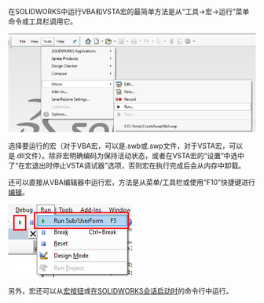在SOLIDWORKS中运行VBA和VSTA宏的最简单方法是从“工具->宏->运行”菜单命令或工具栏调用它。

![从菜单中运行宏](running-macro-menu.png)

选择要运行的宏（对于VBA宏，可以是.swb或.swp文件，对于VSTA宏，可以是.dll文件）。除非宏明确编码为保持活动状态，或者在VSTA宏的“设置”中选中了“在宏退出时停止VSTA调试器”选项，否则宏在执行完成后会从内存中卸载。

还可以直接从VBA编辑器中运行宏，方法是从菜单/工具栏或使用“F10”快捷键进行[编辑](/solidworks-api/getting-started/macros/edit/)。

![从VBA编辑器中运行宏](vba-editor-run-macro.png)

另外，宏还可以从[宏按钮](/solidworks-api/getting-started/macros/macro-buttons/)或[在SOLIDWORKS会话启动时](/solidworks-api/getting-started/macros/run-macro-on-solidworks-start/)的命令行中运行。